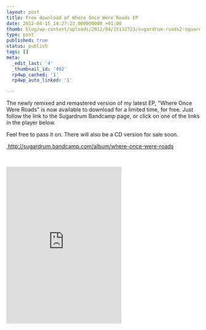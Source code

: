 ```yaml
---
layout: post
title: Free download of Where Once Were Roads EP
date: 2012-04-15 14:27:23.000000000 +01:00
thumb: blog/wp-content/uploads/2012/04/15132723/sugardrum-roads2-square-lowres150.jpg
type: post
published: true
status: publish
tags: []
meta:
  _edit_last: '4'
  _thumbnail_id: '492'
  rp4wp_cached: '1'
  rp4wp_auto_linked: '1'

---
```

<p>The newly remixed and remastered version of my latest EP, "Where Once Were Roads" is now available to download for a limited time, for free. Just follow the link to the Sugardrum Bandcamp page, or click on one of the links in the player below.</p>

<p>Feel free to pass it on. There will also be a CD version for sale soon.</p>
<p><a title="Where Once Were Roads by Sugardrum on Bandcamp" href="http://sugardrum.bandcamp.com/album/where-once-were-roads" target="_blank"> http://sugardrum.bandcamp.com/album/where-once-were-roads</a></p>
<p>&nbsp;</p>
<p><iframe width="300" height="410" style="position: relative; display: block; width: 300px; height: 410px;" src="http://bandcamp.com/EmbeddedPlayer/v=2/album=2139359527/size=grande3/bgcol=F2F4FC/linkcol=4285BB/" allowtransparency="true" frameborder="0"><a href="http://sugardrum.bandcamp.com/album/where-once-were-roads">Where Once Were Roads by Sugardrum</a></iframe></p>
